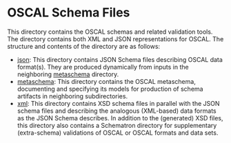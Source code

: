 # OSCAL Schema Files

This directory contains the OSCAL schemas and related validation tools. The directory contains both XML and JSON representations for OSCAL. The structure and contents of the directory are as follows:

 * [json](json): This directory contains JSON Schema files describing OSCAL data format(s). They are produced dynamically from inputs in the neighboring [metaschema](metaschema) directory.
 * [metaschema](metaschema): This directory contains the OSCAL metaschema, documenting and specifying its models for production of schema artifacts in neighboring subdirectories.
 * [xml](xml): This directory contains XSD schema files in parallel with the JSON schema files and describing the analogous (XML-based) data formats as the JSON Schema describes. In addition to the (generated) XSD files, this directory also contains a Schematron directory for supplementary (extra-schema) validations of OSCAL or OSCAL formats and data sets.
